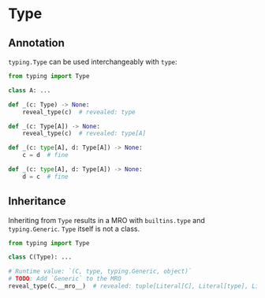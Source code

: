 # Type

## Annotation

`typing.Type` can be used interchangeably with `type`:

```py
from typing import Type

class A: ...

def _(c: Type) -> None:
    reveal_type(c)  # revealed: type

def _(c: Type[A]) -> None:
    reveal_type(c)  # revealed: type[A]

def _(c: type[A], d: Type[A]) -> None:
    c = d  # fine

def _(c: type[A], d: Type[A]) -> None:
    d = c  # fine
```


## Inheritance

Inheriting from `Type` results in a MRO with `builtins.type` and `typing.Generic`.
`Type` itself is not a class.

```py
from typing import Type

class C(Type): ...

# Runtime value: `(C, type, typing.Generic, object)`
# TODO: Add `Generic` to the MRO
reveal_type(C.__mro__)  # revealed: tuple[Literal[C], Literal[type], Literal[object]]
```
